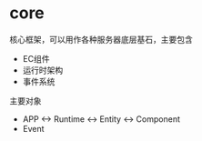 # core

核心框架，可以用作各种服务器底层基石，主要包含 
* EC组件
* 运行时架构
* 事件系统

主要对象
* APP <-> Runtime <-> Entity <-> Component
* Event
